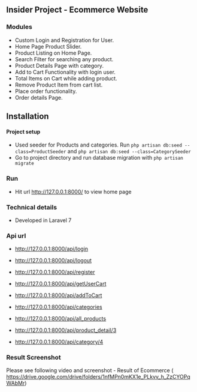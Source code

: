 ## Insider Project - Ecommerce Website

### Modules
 
- Custom Login and Registration for User.
- Home Page Product Slider.
- Product Listing on Home Page.
- Search Filter for searching any product.
- Product Details Page with category.
- Add to Cart Functionality with login user.
- Total Items on Cart while adding product.
- Remove Product Item from cart list.
- Place order functionality.
- Order details Page.



## Installation

#### Project setup
- Used seeder for Products and categories. Run  ```php artisan db:seed --class=ProductSeeder``` and ```php artisan db:seed --class=CategorySeeder```
- Go to project directory and run database migration with ```php artisan migrate```


### Run

- Hit url http://127.0.0.1:8000/ to view home page

### Technical details
- Developed in Laravel 7

### Api url
- http://127.0.0.1:8000/api/login 
- http://127.0.0.1:8000/api/logout
- http://127.0.0.1:8000/api/register
- http://127.0.0.1:8000/api/getUserCart 
- http://127.0.0.1:8000/api/addToCart 

- http://127.0.0.1:8000/api/categories
- http://127.0.0.1:8000/api/all_products
- http://127.0.0.1:8000/api/product_detail/3
- http://127.0.0.1:8000/api/category/4



### Result Screenshot

Please see following video and screenshot - Result of Ecommerce  ( https://drive.google.com/drive/folders/1nfMPn0mKX1e_PLkvv_h_ZzCYOPqWAbMr)
